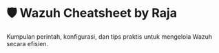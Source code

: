 # 🛡️ Wazuh Cheatsheet by Raja

Kumpulan perintah, konfigurasi, dan tips praktis untuk mengelola Wazuh secara efisien.
